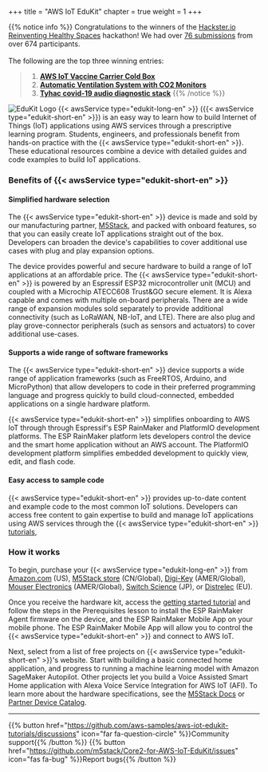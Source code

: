 +++
title = "AWS IoT EduKit"
chapter = true
weight = 1
+++

{{% notice info %}}
Congratulations to the winners of the [Hackster.io Reinventing Healthy Spaces](https://www.hackster.io/contests/Healthy-Spaces-with-AWS) hackathon! We had over [76 submissions](https://www.hackster.io/contests/Healthy-Spaces-with-AWS/submissions#challengeNav) from over 674 participants.<br><br>
The following are the top three winning entries:
> 1. **[AWS IoT Vaccine Carrier Cold Box](https://www.hackster.io/mtrobregado/aws-iot-vaccine-carrier-cold-box-9c7fba)**
> 1. **[Automatic Ventilation System with CO2 Monitors](https://www.hackster.io/stevekasuya/automatic-ventilation-system-with-co2-monitors-b301f8)**
> 1. **[Tyhac covid-19 audio diagnostic stack](https://www.hackster.io/mick20/tyhac-covid-19-audio-diagnostic-stack-9d5455)**
{{% /notice %}}

![EduKit Logo](AWS_IoT_EduKIt_Logo-320px_193px.png)
{{< awsService type="edukit-long-en" >}} ({{< awsService type="edukit-short-en" >}}) is an easy way to learn how to build Internet of Things (IoT) applications using AWS services through a prescriptive learning program. Students, engineers, and professionals benefit from hands-on practice with the {{< awsService type="edukit-short-en" >}}. These educational resources combine a device with detailed guides and code examples to build IoT applications.

### Benefits of {{< awsService type="edukit-short-en" >}}
#### Simplified hardware selection 
The {{< awsService type="edukit-short-en" >}} device is made and sold by our manufacturing partner, [M5Stack](https://m5stack.com/), and packed with onboard features, so that you can easily create IoT applications straight out of the box. Developers can broaden the device's capabilities to cover additional use cases with plug and play expansion options.

The device provides powerful and secure hardware to build a range of IoT applications at an affordable price. The {{< awsService type="edukit-short-en" >}} is powered by an Espressif ESP32 microcontroller unit (MCU) and coupled with a Microchip ATECC608 Trust&GO secure element. It is Alexa capable and comes with multiple on-board peripherals. There are a wide range of expansion modules sold separately to provide additional connectivity (such as LoRaWAN, NB-IoT, and LTE). There are also plug and play grove-connector peripherals (such as sensors and actuators) to cover additional use-cases.

#### Supports a wide range of software frameworks
The {{< awsService type="edukit-short-en" >}} device supports a wide range of application frameworks (such as FreeRTOS, Arduino, and MicroPython) that allow developers to code in their preferred programming language and progress quickly to build cloud-connected, embedded applications on a single hardware platform.

{{< awsService type="edukit-short-en" >}} simplifies onboarding to AWS IoT through through Espressif's ESP RainMaker and PlatformIO development platforms. The ESP RainMaker platform lets developers control the device and the smart home application without an AWS account. The PlatformIO development platform simplifies embedded development to quickly view, edit, and flash code.

#### Easy access to sample code
{{< awsService type="edukit-short-en" >}} provides up-to-date content and example code to the most common IoT solutions. Developers can access free content to gain expertise to build and manage IoT applications using AWS services through the {{< awsService type="edukit-short-en" >}} [tutorials](https://edukit.workshop.aws/en/getting-started.html),

### How it works
To begin, purchase your {{< awsService type="edukit-long-en" >}} from [Amazon.com](https://www.amazon.com/dp/B08VGRZYJR/) (US), [M5Stack store](https://m5stack.com/products/m5stack-core2-esp32-iot-development-kit-for-aws-iot-edukit) (CN/Global), [Digi-Key](https://www.digikey.com/en/products/detail/m5stack-technology-co-ltd/K010-AWS/13562927) (AMER/Global), [Mouser Electronics](https://www.mouser.com/ProductDetail/M5Stack/K010-AWS?qs=%2Fha2pyFaduh2vnlTOLWOXVDYhV94RvwKuua4BUEreQw%3D) (AMER/Global), [Switch Science](https://www.switch-science.com/catalog/6784/) (JP), or [Distrelec](https://www.distrelec.biz/en/esp32-m5core2-iot-development-kit-for-aws-iot-edukit-m5stack-k010-aws/p/30196462) (EU).

Once you receive the hardware kit, access the [getting started tutorial](https://edukit.workshop.aws/en/getting-started.html) and follow the steps in the Prerequisites lesson to install the ESP RainMaker Agent firmware on the device, and the ESP RainMaker Mobile App on your mobile phone. The ESP RainMaker Mobile App will allow you to control the {{< awsService type="edukit-short-en" >}} and connect to AWS IoT. 

Next, select from a list of free projects on {{< awsService type="edukit-short-en" >}}'s website. Start with building a basic connected home application, and progress to running a machine learning model with Amazon SageMaker Autopilot. Other projects let you build a Voice Assisted Smart Home application with Alexa Voice Service Integration for AWS IoT (AFI). To learn more about the hardware specifications, see the [M5Stack Docs](https://docs.m5stack.com/#/en/core/core2_for_aws) or [Partner Device Catalog](https://devices.amazonaws.com/detail/a3G0h000007djMLEAY).

---
{{% button href="https://github.com/aws-samples/aws-iot-edukit-tutorials/discussions" icon="far fa-question-circle" %}}Community support{{% /button %}} {{% button href="https://github.com/m5stack/Core2-for-AWS-IoT-EduKit/issues" icon="fas fa-bug" %}}Report bugs{{% /button %}}